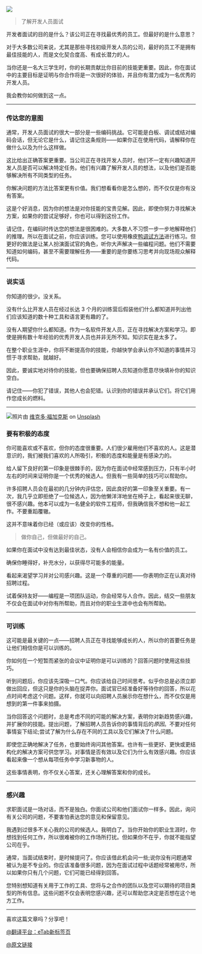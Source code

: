 ![](https://img12.360buyimg.com/ddimg/jfs/t1/225953/28/10514/141517/658ffb47F4969f1fc/efb3d58aaf68b29a.jpg)

> 了解开发人员面试

开发者面试的目的是什么？该公司正在寻找最优秀的员工。但最好的是什么意思？

对于大多数公司来说，尤其是那些寻找初级开发人员的公司，最好的员工不是拥有最佳技能的人，而是文化契合度高、有成长潜力的人。

当你还是一名大三学生时，你的长期贡献比你目前的技能更重要。因此，你在面试中的主要目标是证明与你合作将是一次很好的体验，并且你有潜力成为一名优秀的开发人员。

我会教你如何做到这一点。

---

### 传达您的意图

通常，开发人员面试的很大一部分是一些编码挑战。它可能是白板、调试或结对编码会话，但无论它是什么，请记住这条规则——如果你正在使用代码，请解释你在做什么以及为什么这样做。

这比给出正确答案更重要。当公司正在寻找开发人员时，他们不一定有兴趣知道开发人员是否可以解决特定任务。他们有兴趣了解开发人员的想法，以及他们是否能够解决所有不同类型的任务。

你解决问题的方法比答案更有价值。我们想看看你是怎么想的，而不仅仅是你有没有答案。

这是个好消息，因为你的想法是对你技能的宝贵见解。因此，即使你努力寻找解决方案，如果你的尝试足够好，你也可以得到这份工作。

请记住，在编码时传达您的想法是很困难的。大多数人不习惯一步一步地解释他们的推理。所以在面试之前，你应该训练。您可以使用橡皮[鸭调试方法](https://en.wikipedia.org/wiki/Rubber_duck_debugging)进行练习。但更好的做法是让某人扮演面试官的角色，听你大声解决一些编程问题。他们不需要知道如何编码，甚至不需要理解任务——重要的是你要练习思考并向现场观众解释代码。

---

### 说实话

你知道的很少。没关系。

没有什么比开发人员在经过长达 3 个月的训练营后假装他们什么都知道并列出他们应该知道的数十种工具和语言更有趣的了。

没有人期望你什么都知道。作为一名软件开发人员，正在寻找解决方案和学习。即使是拥有数十年经验的优秀开发人员也并非无所不知。知识实在是太多了。

在整个职业生涯中，你将不断提高你的技能，你越快学会承认你不知道的事情并习惯于寻求帮助，就越好。

因此，要诚实地对待你的技能，但也要确保招聘人员知道你愿意尽快填补你的知识空白。

请记住——你犯了错误，其他人也会犯错。认识到你的错误并承认它们。将它们用作您成长的燃料。

---

![](https://images.unsplash.com/photo-1634335572482-c43700ecbc23?q=80&w=1548&auto=format&fit=crop&ixlib=rb-4.0.3&ixid=M3wxMjA3fDB8MHxwaG90by1wYWdlfHx8fGVufDB8fHx8fA%3D%3D)照片由 [维克多·福加克斯](https://unsplash.com/@sonance?utm_source=unsplash&utm_medium=referral&utm_content=creditCopyText) on [Unsplash](https://unsplash.com/s/photos/positive?utm_source=unsplash&utm_medium=referral&utm_content=creditCopyText)

### 要有积极的态度

你可能喜欢或不喜欢，但你的态度很重要。人们很少雇用他们不喜欢的人。这是潜意识的，我们被我们喜欢的人所吸引，积极的态度和能量是有感染力的。

给人留下良好的第一印象是很棘手的，因为你在面试中经常感到压力，只有半小时左右的时间来证明你是一个优秀的候选人。但我有一些简单的技巧可以帮助你。

许多招聘人员会在最初的几分钟内评估您，因此良好的第一印象至关重要。有一次，我几乎立即拒绝了一位候选人，因为他懒洋洋地坐在椅子上，看起来很无聊，很不感兴趣。他本可以成为一名健全的软件工程师，但我确信我不想和他一起工作。不要重蹈覆辙。

这并不意味着你已经（或应该）改变你的性格。

> 做你自己，但做最好的自己。

如果你在面试中没有达到最佳状态，没有人会相信你会成为一名有价值的员工。

确保你睡得好，补充水分，以获得尽可能多的能量。

看起来渴望学习并对公司感兴趣。这是一个尊重的问题——你表明你正在认真对待招聘过程。

试着保持友好——编程是一项团队运动，你会经常与人合作。因此，结交一些朋友不仅会在面试中对你有所帮助，而且对你的职业生涯中也会有所帮助。

---

### 可训练

这可能是最关键的一点——招聘人员正在寻找能够成长的人，所以你的首要任务是让他们相信你是可以训练的。

你如何在一个短暂而紧张的会议中证明你是可以训练的？回答问题时使用这些技巧。

听到问题后，你应该先深吸一口气。你应该给自己时间思考。似乎你总是必须立即做出回应，但这只是你的头脑在捉弄你。面试官已经准备好等待你的回答，所以花点时间考虑这个问题。这样，你就可以向招聘人员展示你在想什么，而不仅仅是用想到的第一件事来拍摄。

当你回答这个问题时，总是考虑不同的可能的解决方案，表明你对新趋势感兴趣，并扩展你的技能。提出问题，了解招聘人员告诉你的事情背后的*原因*。不要对任何事情妄下结论;尝试了解为什么存在不同的工具以及它们解决了什么问题。

即使您正确地解决了任务，也要始终询问其他答案。也许有一些更好、更快或更结构化的解决方案可供您学习。对事情是否有效以及它们为什么有效感兴趣。你应该看起来像一个想从每项任务中学习新事物的人。

这些事情表明，你不仅关心答案，还关心理解答案和你的成长。

---

### 感兴趣

求职面试是一场对话，而不是独白。你面试公司和他们面试你一样多。因此，询问有关公司的问题，不要害怕表达您的意见和保留意见。

我遇到过很多不关心我的公司的候选人。我明白了。当你开始你的职业生涯时，你想找到任何工作，所以很难被你的工作场所打扰。但如果你不在乎，你就不能指望公司在乎。

通常，当面试结束时，是时候提问了。你应该借此机会问一些;说你没有问题通常被认为是不专业的。你应该准备很多问题，因为在面试过程中话题经常被用尽，所以如果你只有几个问题，它们可能已经得到回答。

您特别想知道有关用于工作的工具、您将与之合作的团队以及您可以期待的项目类型的所有信息。这些问题不仅会表明您感兴趣，还可以帮助您决定是否想在这个地方工作。

---

喜欢这篇文章吗？分享吧！

[@翻译平台：eTab新标签页](https://etab.store/)

[@原文链接](https://hype4.academy/articles/coding/i-reject-95-of-developers-in-an-interview-here-s-how-to-become-one-of-the-top-5)
